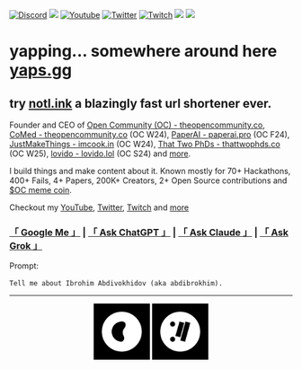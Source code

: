 [![Discord](https://img.shields.io/discord/1325139842388070520.svg?label=&logo=discord&logoColor=ffffff&color=7389D8&labelColor=6A7EC2)](https://discord.gg/nUdcd9p8Ae)
[![](https://img.shields.io/badge/linkedin-%230077B5.svg?&style=for-the-badge&logo=linkedin&logoColor=white)](https://www.linkedin.com/in/abdibrokhim/)
<a href="https://www.youtube.com/@iJustMakeThings"><img src="https://img.shields.io/youtube/channel/subscribers/UCFdEkNIDopx8tLLtwu5WV2Q?style=social" alt="Youtube" /></a>
<a href="https://x.com/abdibrokhim"><img src="https://img.shields.io/twitter/follow/abdibrokhim?label=Twitter&style=social" alt="Twitter"></a>
<a href="https://twitch.tv/abdibrokhim"><img src="https://img.shields.io/twitch/status/abdibrokhim?label=Twitch" alt="Twitch"></a>
[![](https://img.shields.io/badge/googlescholar-%234285F4.svg?&style=for-the-badge&logo=google-scholar&logoColor=white)](https://scholar.google.com/citations?user=lwz2FZgAAAAJ&hl=en)
[![](https://img.shields.io/badge/🌐website-gray?&style=for-the-badge)](http://imcook.in/)

# yapping... somewhere around here [yaps.gg](https://yaps.gg)

## try [notl.ink](https://notl.ink) a blazingly fast url shortener ever.

Founder and CEO of [Open Community (OC) - theopencommunity.co](https://www.imcook.in/OpenCommunity), [CoMed - theopencommunity.co](https://theopencommunity.co) (OC W24), [PaperAI - paperai.pro](https://paperai.pro) (OC F24), [JustMakeThings - imcook.in](https://imcook.in) (OC W24), [That Two PhDs - thattwophds.co](https://www.imcook.in/ThatTwoPhDs) (OC W25), [lovido - lovido.lol](https://lovido.lol) (OC S24) and [more](https://imcook.in).

I build things and make content about it. Known mostly for 70+ Hackathons, 400+ Fails, 4+ Papers, 200K+ Creators, 2+ Open Source contributions and [$OC meme coin](https://x.com/search?q=%24OC).

Checkout my [YouTube](https://www.youtube.com/c/iJustMakeThings), [Twitter](https://twitter.com/abdibrokhim), [Twitch](https://twitch.tv/abdibrokhim) and [more](https://yaps.gg)

### <a href="https://www.google.com/search?q=Ibrohim+Abdivokhidov">「 Google Me 」</a> | <a href="https://chatgpt.com/">「 Ask ChatGPT 」</a> | <a href="https://claude.ai/">「 Ask Claude 」</a> | <a href="https://grok.com/">「 Ask Grok 」</a>

Prompt:
```
Tell me about Ibrohim Abdivokhidov (aka abdibrokhim).
```

---

<p align="center">
<a href="https://yaps.gg"><img src="./icons/oc-icon.svg" alt="OC Logo" width="100"></a>
<a href="https://notl.ink"><img src="./icons/notlink-logo.svg" alt="notlink logo" width="100"></a>
</p>
